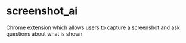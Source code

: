 # screenshot_ai
Chrome extension which allows users to capture a screenshot and ask questions about what is shown
